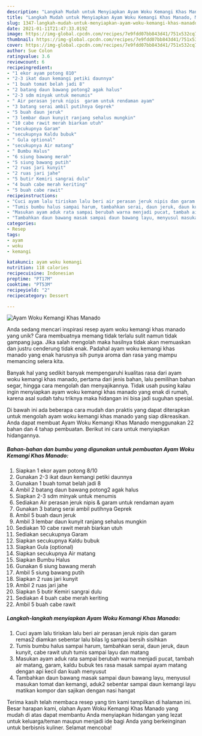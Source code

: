 ```yaml
---
description: "Langkah Mudah untuk Menyiapkan Ayam Woku Kemangi Khas Manado, Menggugah Selera"
title: "Langkah Mudah untuk Menyiapkan Ayam Woku Kemangi Khas Manado, Menggugah Selera"
slug: 1347-langkah-mudah-untuk-menyiapkan-ayam-woku-kemangi-khas-manado-menggugah-selera
date: 2021-01-11T21:47:33.019Z
image: https://img-global.cpcdn.com/recipes/7e9fdd07bb843d41/751x532cq70/ayam-woku-kemangi-khas-manado-foto-resep-utama.jpg
thumbnail: https://img-global.cpcdn.com/recipes/7e9fdd07bb843d41/751x532cq70/ayam-woku-kemangi-khas-manado-foto-resep-utama.jpg
cover: https://img-global.cpcdn.com/recipes/7e9fdd07bb843d41/751x532cq70/ayam-woku-kemangi-khas-manado-foto-resep-utama.jpg
author: Sue Colon
ratingvalue: 3.6
reviewcount: 6
recipeingredient:
- "1 ekor ayam potong 810"
- "2-3 ikat daun kemangi petiki daunnya"
- "1 buah tomat belah jadi 8"
- "2 batang daun bawang potong2 agak halus"
- "2-3 sdm minyak untuk menumis"
- " Air perasan jeruk nipis  garam untuk rendaman ayam"
- "3 batang serai ambil putihnya Geprek"
- "5 buah daun jeruk"
- "3 lembar daun kunyit ranjang sehalus mungkin"
- "10 cabe rawit merah biarkan utuh"
- "secukupnya Garam"
- "secukupnya Kaldu bubuk"
- " Gula optional"
- "secukupnya Air matang"
- " Bumbu Halus"
- "6 siung bawang merah"
- "5 siung bawang putih"
- "2 ruas jari kunyit"
- "2 ruas jari jahe"
- "5 butir Kemiri sangrai dulu"
- "4 buah cabe merah keriting"
- "5 buah cabe rawit"
recipeinstructions:
- "Cuci ayam lalu tiriskan lalu beri air perasan jeruk nipis dan garam remas2 diamkan sebentar lalu bilas lg sampai bersih sisihkan"
- "Tumis bumbu halus sampai harum, tambahkan serai, daun jeruk, daun kunyit, cabe rawit utuh tumis sampai layu dan matang"
- "Masukan ayam aduk rata sampai berubah warna menjadi pucat, tambah air matang, garam, kaldu bubuk tes rasa masak sampai ayam matang dengan api kecil dan kuah menyusut"
- "Tambahkan daun bawang masak sampai daun bawang layu, menyusul masukan tomat dan kemangi, aduk2 sebentar sampai daun kemangi layu matikan kompor dan sajikan dengan nasi hangat"
categories:
- Resep
tags:
- ayam
- woku
- kemangi

katakunci: ayam woku kemangi 
nutrition: 118 calories
recipecuisine: Indonesian
preptime: "PT17M"
cooktime: "PT53M"
recipeyield: "2"
recipecategory: Dessert

---
```



![Ayam Woku Kemangi Khas Manado](https://img-global.cpcdn.com/recipes/7e9fdd07bb843d41/751x532cq70/ayam-woku-kemangi-khas-manado-foto-resep-utama.jpg)

Anda sedang mencari inspirasi resep ayam woku kemangi khas manado yang unik? Cara membuatnya memang tidak terlalu sulit namun tidak gampang juga. Jika salah mengolah maka hasilnya tidak akan memuaskan dan justru cenderung tidak enak. Padahal ayam woku kemangi khas manado yang enak harusnya sih punya aroma dan rasa yang mampu memancing selera kita.

Banyak hal yang sedikit banyak mempengaruhi kualitas rasa dari ayam woku kemangi khas manado, pertama dari jenis bahan, lalu pemilihan bahan segar, hingga cara mengolah dan menyajikannya. Tidak usah pusing kalau ingin menyiapkan ayam woku kemangi khas manado yang enak di rumah, karena asal sudah tahu triknya maka hidangan ini bisa jadi suguhan spesial.




Di bawah ini ada beberapa cara mudah dan praktis yang dapat diterapkan untuk mengolah ayam woku kemangi khas manado yang siap dikreasikan. Anda dapat membuat Ayam Woku Kemangi Khas Manado menggunakan 22 bahan dan 4 tahap pembuatan. Berikut ini cara untuk menyiapkan hidangannya.

<!--inarticleads1-->

##### Bahan-bahan dan bumbu yang digunakan untuk pembuatan Ayam Woku Kemangi Khas Manado:

1. Siapkan 1 ekor ayam potong 8/10
1. Gunakan 2-3 ikat daun kemangi petiki daunnya
1. Gunakan 1 buah tomat belah jadi 8
1. Ambil 2 batang daun bawang potong2 agak halus
1. Siapkan 2-3 sdm minyak untuk menumis
1. Sediakan  Air perasan jeruk nipis &amp; garam untuk rendaman ayam
1. Gunakan 3 batang serai ambil putihnya Geprek
1. Ambil 5 buah daun jeruk
1. Ambil 3 lembar daun kunyit ranjang sehalus mungkin
1. Sediakan 10 cabe rawit merah biarkan utuh
1. Sediakan secukupnya Garam
1. Siapkan secukupnya Kaldu bubuk
1. Siapkan  Gula (optional)
1. Siapkan secukupnya Air matang
1. Siapkan  Bumbu Halus
1. Gunakan 6 siung bawang merah
1. Ambil 5 siung bawang putih
1. Siapkan 2 ruas jari kunyit
1. Ambil 2 ruas jari jahe
1. Siapkan 5 butir Kemiri sangrai dulu
1. Sediakan 4 buah cabe merah keriting
1. Ambil 5 buah cabe rawit




<!--inarticleads2-->

##### Langkah-langkah menyiapkan Ayam Woku Kemangi Khas Manado:

1. Cuci ayam lalu tiriskan lalu beri air perasan jeruk nipis dan garam remas2 diamkan sebentar lalu bilas lg sampai bersih sisihkan
1. Tumis bumbu halus sampai harum, tambahkan serai, daun jeruk, daun kunyit, cabe rawit utuh tumis sampai layu dan matang
1. Masukan ayam aduk rata sampai berubah warna menjadi pucat, tambah air matang, garam, kaldu bubuk tes rasa masak sampai ayam matang dengan api kecil dan kuah menyusut
1. Tambahkan daun bawang masak sampai daun bawang layu, menyusul masukan tomat dan kemangi, aduk2 sebentar sampai daun kemangi layu matikan kompor dan sajikan dengan nasi hangat




Terima kasih telah membaca resep yang tim kami tampilkan di halaman ini. Besar harapan kami, olahan Ayam Woku Kemangi Khas Manado yang mudah di atas dapat membantu Anda menyiapkan hidangan yang lezat untuk keluarga/teman maupun menjadi ide bagi Anda yang berkeinginan untuk berbisnis kuliner. Selamat mencoba!
